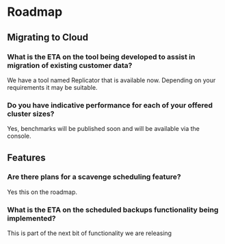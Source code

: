 # Roadmap

## Migrating to Cloud

### What is the ETA on the tool being developed to assist in migration of existing customer data?

We have a tool named Replicator that is available now. 
Depending on your requirements it may be suitable.

### Do you have indicative performance for each of your offered cluster sizes?

Yes, benchmarks will be published soon and will be available via the console.


## Features

### Are there plans for a scavenge scheduling feature?

Yes this on the roadmap.

### What is the ETA on the scheduled backups functionality being implemented?

This is part of the next bit of functionality we are releasing


